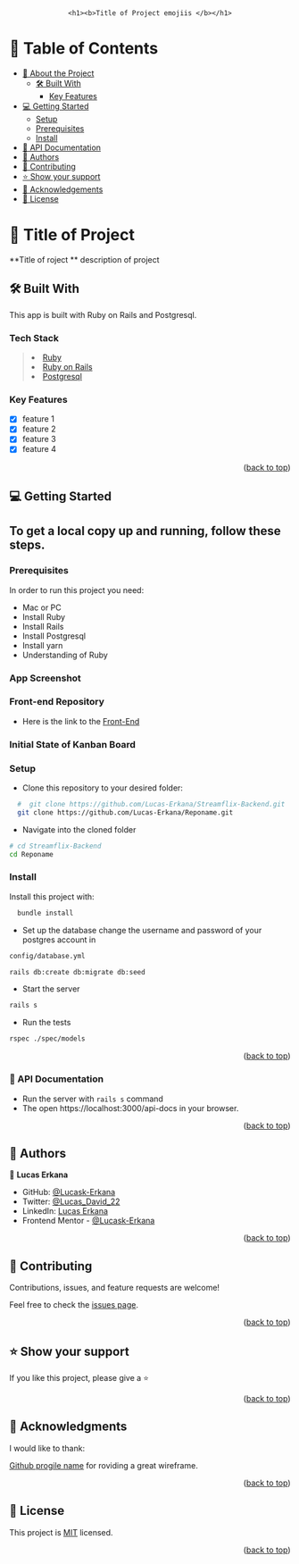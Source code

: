 <a name="readme-top"></a>

<div align="center">
  <br/>

  <!-- <h1><b>Streamflix 🏠️🛠️</b></h1> -->
    <h1><b>Title of Project emojiis </b></h1>

</div>

<!-- TABLE OF CONTENTS -->

# 📗 Table of Contents

- [📖 About the Project](#about-project)
  - [🛠 Built With](#built-with)
    - [Key Features](#key-features)
- [💻 Getting Started](#getting-started)
  - [Setup](#setup)
  - [Prerequisites](#prerequisites)
  - [Install](#install)
- [:notebook: API Documentation](#api-docs)
- [👥 Authors](#authors)
- [🤝 Contributing](#contributing)
- [⭐️ Show your support](#support)
- [🙏 Acknowledgements](#acknowledgements)
- [📝 License](#license)

<!-- PROJECT DESCRIPTION -->

<!-- # 📖 Streamflix-Backend <a name="about-project"></a> <a name="about-project"></a> -->
# 📖 Title of Project <a name="about-project"></a> <a name="about-project"></a>

<!-- **Streamflix** is a Rails project which gives the API for the BoxFlix Frontend. -->
**Title of roject ** description of project

## 🛠 Built With <a name="built-with"></a>

This app is built with Ruby on Rails and Postgresql.
### Tech Stack <a name="tech-stack"></a>

> <li><a href="https://www.ruby-lang.org/en/">Ruby</a></li>
> <li><a href="https://rubyonrails.org/">Ruby on Rails</a></li>
> <li><a href="https://www.postgresql.org/">Postgresql</a></li>

<!-- Features -->

### Key Features <a name="key-features"></a>
<!-- 
- [x] Authentication
- [x] Authorization
- [x] CRUD
 -->

- [x] feature 1
- [x] feature 2
- [x] feature 3
- [x] feature 4

<p align="right">(<a href="#readme-top">back to top</a>)</p>

<!-- GETTING STARTED -->

## 💻 Getting Started <a name="getting-started"></a>

## To get a local copy up and running, follow these steps.

### Prerequisites

In order to run this project you need:

- Mac or PC
- Install Ruby
- Install Rails
- Install Postgresql
- Install yarn
- Understanding of Ruby

### App Screenshot

<!-- Add screenshot of project here -->

### Front-end Repository

- Here is the link to the [Front-End](https://github.com/ReviewerAngel/BookFlix-Frontend)

### Initial State of Kanban Board


<!-- Add screenshot of the kanban boards initial state -->

### Setup

- Clone this repository to your desired folder:

```sh
  #  git clone https://github.com/Lucas-Erkana/Streamflix-Backend.git
  git clone https://github.com/Lucas-Erkana/Reponame.git
```

- Navigate into the cloned folder

```sh
# cd Streamflix-Backend
cd Reponame
```

### Install

Install this project with:

```sh
  bundle install
```

- Set up the database change the username and password of your postgres account in

```sh
config/database.yml
```

```sh
rails db:create db:migrate db:seed
```

- Start the server

```sh
rails s
```

- Run the tests

```sh
rspec ./spec/models
```

<p align="right">(<a href="#readme-top">back to top</a>)</p>

### :notebook: API Documentation <a name="api-docs"></a>

- Run the server with `rails s` command
- The open https://localhost:3000/api-docs in your browser.

<p align="right">(<a href="#readme-top">back to top</a>)</p>
<!-- AUTHORS -->

## 👥 Authors <a name="authors"></a>

👤 **Lucas Erkana**

- GitHub: [@Lucask-Erkana](https://github.com/Lucask-Erkana)
- Twitter: [@Lucas_David_22](https://twitter.com/@Lucas_David_22)
- LinkedIn: [Lucas Erkana](https://www.linkedin.com/in/lucas-erkana/)
- Frontend Mentor - [@Lucask-Erkana](https://www.frontendmentor.io/profile/Lucask-Erkana)


<p align="right">(<a href="#readme-top">back to top</a>)</p>

<!-- CONTRIBUTING -->

## 🤝 Contributing <a name="contributing"></a>

Contributions, issues, and feature requests are welcome!

<!-- Feel free to check the [issues page](https://github.com/Lucas-Erkana/Streamflix-Backend/issues). -->

Feel free to check the [issues page](https://github.com/Lucas-Erkana/RepoName/issues).

<p align="right">(<a href="#readme-top">back to top</a>)</p>

<!-- SUPPORT -->

## ⭐️ Show your support <a name="support"></a>

If you like this project, please give a ⭐️

<p align="right">(<a href="#readme-top">back to top</a>)</p>

<!-- ACKNOWLEDGEMENTS -->

## 🙏 Acknowledgments <a name="acknowledgements"></a>

I would like to thank:

[Github progile name](https://github.com/Lucas-Erkana/) for roviding a great wireframe.

<!-- - [Murat Korkmaz](https://www.behance.net/muratk) for a beautiful, efficient, and accessible user interface [Design](https://www.behance.net/gallery/26425031/Vespa-Responsive-Redesign). -->



<p align="right">(<a href="#readme-top">back to top</a>)</p>

<!-- LICENSE -->

## 📝 License <a name="license"></a>

This project is [MIT](./LICENSE) licensed.

<p align="right">(<a href="#readme-top">back to top</a>)</p>
